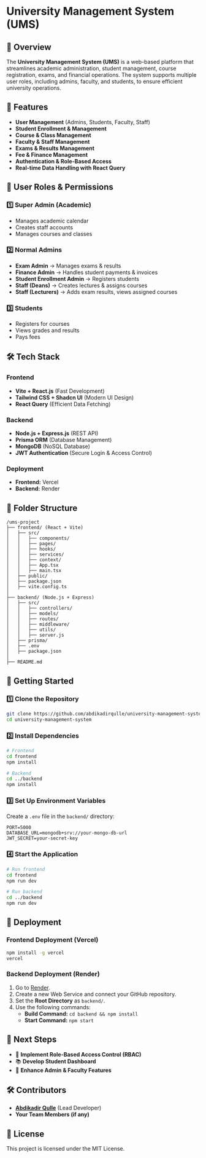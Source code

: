 # University Management System (UMS)

## 🚀 Overview

The **University Management System (UMS)** is a web-based platform that streamlines academic administration, student management, course registration, exams, and financial operations. The system supports multiple user roles, including admins, faculty, and students, to ensure efficient university operations.

## 📌 Features

- **User Management** (Admins, Students, Faculty, Staff)
- **Student Enrollment & Management**
- **Course & Class Management**
- **Faculty & Staff Management**
- **Exams & Results Management**
- **Fee & Finance Management**
- **Authentication & Role-Based Access**
- **Real-time Data Handling with React Query**

## 👥 User Roles & Permissions

### 1️⃣ **Super Admin (Academic)**

- Manages academic calendar
- Creates staff accounts
- Manages courses and classes

### 2️⃣ **Normal Admins**

- **Exam Admin** → Manages exams & results
- **Finance Admin** → Handles student payments & invoices
- **Student Enrollment Admin** → Registers students
- **Staff (Deans)** → Creates lectures & assigns courses
- **Staff (Lecturers)** → Adds exam results, views assigned courses

### 3️⃣ **Students**

- Registers for courses
- Views grades and results
- Pays fees

## 🛠 Tech Stack

### **Frontend**

- **Vite + React.js** (Fast Development)
- **Tailwind CSS + Shadcn UI** (Modern UI Design)
- **React Query** (Efficient Data Fetching)

### **Backend**

- **Node.js + Express.js** (REST API)
- **Prisma ORM** (Database Management)
- **MongoDB** (NoSQL Database)
- **JWT Authentication** (Secure Login & Access Control)

### **Deployment**

- **Frontend:** Vercel
- **Backend:** Render

## 📂 Folder Structure

```
/ums-project
├── frontend/ (React + Vite)
│   ├── src/
│   │   ├── components/
│   │   ├── pages/
│   │   ├── hooks/
│   │   ├── services/
│   │   ├── context/
│   │   ├── App.tsx
│   │   ├── main.tsx
│   ├── public/
│   ├── package.json
│   ├── vite.config.ts
│
├── backend/ (Node.js + Express)
│   ├── src/
│   │   ├── controllers/
│   │   ├── models/
│   │   ├── routes/
│   │   ├── middleware/
│   │   ├── utils/
│   │   ├── server.js
│   ├── prisma/
│   ├── .env
│   ├── package.json
│
├── README.md
```

## 🚀 Getting Started

### **1️⃣ Clone the Repository**

```sh
git clone https://github.com/abdikadirqulle/university-management-system.git
cd university-management-system
```

### **2️⃣ Install Dependencies**

```sh
# Frontend
cd frontend
npm install

# Backend
cd ../backend
npm install
```

### **3️⃣ Set Up Environment Variables**

Create a `.env` file in the `backend/` directory:

```env
PORT=5000
DATABASE_URL=mongodb+srv://your-mongo-db-url
JWT_SECRET=your-secret-key
```

### **4️⃣ Start the Application**

```sh
# Run frontend
cd frontend
npm run dev

# Run backend
cd ../backend
npm run dev
```

## 🚀 Deployment

### **Frontend Deployment (Vercel)**

```sh
npm install -g vercel
vercel
```

### **Backend Deployment (Render)**

1. Go to [Render](https://render.com/).
2. Create a new Web Service and connect your GitHub repository.
3. Set the **Root Directory** as `backend/`.
4. Use the following commands:
   - **Build Command:** `cd backend && npm install`
   - **Start Command:** `npm start`

## 📌 Next Steps

- 🔐 **Implement Role-Based Access Control (RBAC)**
- 📚 **Develop Student Dashboard**
- 🏫 **Enhance Admin & Faculty Features**

## 🛠 Contributors

- **[Abdikadir Qulle](https://github.com/abdikadirqulle)** (Lead Developer)
- **Your Team Members (if any)**

## 📜 License

This project is licensed under the MIT License.
